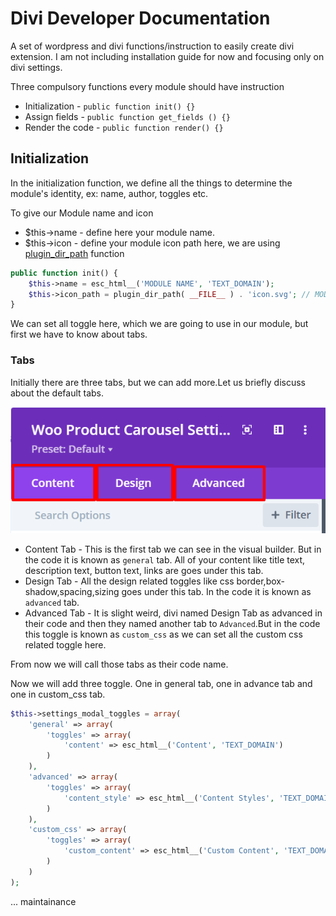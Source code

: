 
# Divi Developer Documentation

A set of wordpress and divi functions/instruction to easily create divi extension. 
I am not including installation guide for now and focusing only on divi settings.


Three compulsory functions every module should have instruction

- Initialization - ```public function init() {}```
- Assign fields - ```public function get_fields () {}```
- Render the code - ```public function render() {}```


## Initialization
In the initialization function, we define all the things to determine the module's identity, ex: name, author, toggles etc.



To give our Module name and icon

- $this->name - define here your module name.
- $this->icon - define your module icon path here, we are using [plugin_dir_path](https://developer.wordpress.org/reference/functions/plugin_dir_path/) function

```php
public function init() {
    $this->name = esc_html__('MODULE NAME', 'TEXT_DOMAIN');
    $this->icon_path = plugin_dir_path( __FILE__ ) . 'icon.svg'; // MODULE ICON PATH
}
```

We can set all toggle here, which we are going to use in our module, but first we have to know about tabs.

### Tabs
Initially there are three tabs, but we can add more.Let us briefly discuss about the default tabs.

![image info](./images/divi-builder-tabs.png)

- Content Tab - This is the first tab we can see in the visual builder. But in the code it is known as ```general``` tab. All of your content like title text, description text, button text, links are goes under this tab.
- Design Tab - All the design related toggles like css border,box-shadow,spacing,sizing goes under this tab. In the code it is known as ```advanced``` tab.
- Advanced Tab - It is slight weird, divi named Design Tab as advanced in their code and then they named another tab to ```Advanced```.But in the code this toggle is known as ```custom_css``` as we can set all the custom css related toggle here.

From now we will call those tabs as their code name.

Now we will add three toggle. One in general tab, one in advance tab and one in custom_css tab.


```php
$this->settings_modal_toggles = array(
    'general' => array(
        'toggles' => array(
            'content' => esc_html__('Content', 'TEXT_DOMAIN')
        )
    ),
    'advanced' => array(
        'toggles' => array(
            'content_style' => esc_html__('Content Styles', 'TEXT_DOMAIN')
        )
    ),
    'custom_css' => array(
        'toggles' => array(
            'custom_content' => esc_html__('Custom Content', 'TEXT_DOMAIN')
        )
    )
);

```

... maintainance 